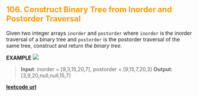 <h2 style="color:#F90;">106. Construct Binary Tree from Inorder and Postorder Traversal</h2>

Given two integer arrays `inorder` and `postorder` where `inorder` is the inorder traversal of a binary tree and `postorder` is the postorder traversal of the same tree, construct and return _the binary tree_.

**EXAMPLE**
![](https://assets.leetcode.com/uploads/2021/02/19/tree.jpg)
>**Input**: inorder = [9,3,15,20,7], postorder = [9,15,7,20,3]
**Output**: [3,9,20,null,null,15,7]


**[leetcode url](https://leetcode.com/problems/construct-binary-tree-from-inorder-and-postorder-traversal/description)**
